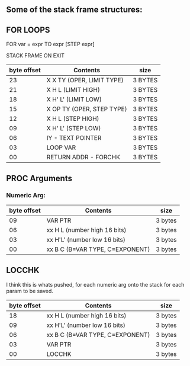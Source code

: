

## Some of the stack frame structures:

## FOR LOOPS

FOR var = expr TO expr [STEP expr]

STACK FRAME ON EXIT

| byte offset | Contents                   | size
|-------------|----------------------------|-------|
| 23          | X X TY (OPER, LIMIT TYPE)  | 3 BYTES
| 21          | X H  L (LIMIT HIGH)        | 3 BYTES
| 18          | X H' L' (LIMIT LOW)        | 3 BYTES
| 15          | X OP TY (OPER, STEP TYPE)  | 3 BYTES
| 12          | X H  L (STEP HIGH)         | 3 BYTES
| 09          | X H' L' (STEP LOW)         | 3 BYTES
| 06          | IY - TEXT POINTER          | 3 BYTES
| 03          | LOOP VAR                   | 3 BYTES
| 00          | RETURN ADDR - FORCHK       | 3 BYTES

## PROC Arguments

### Numeric Arg:

| byte offset | Contents                         | size
|-------------|----------------------------------|-------|
| 09          | VAR PTR                          | 3 bytes |
| 06          | xx H L  (number high 16 bits)    | 3 bytes |
| 03          | xx H'L' (number low 16 bits)     | 3 bytes |
| 00          | xx B C  (B=VAR TYPE, C=EXPONENT) | 3 bytes |



## LOCCHK

I think this is whats pushed, for each numeric arg onto the stack for each param to be saved.

| byte offset | Contents                         | size
|-------------|----------------------------------|---------|
| 18          | xx H L  (number high 16 bits)    | 3 bytes |
| 09          | xx H'L' (number low 16 bits)     | 3 bytes |
| 06          | xx B C  (B=VAR TYPE, C=EXPONENT) | 3 bytes |
| 03          | VAR PTR                          | 3 bytes |
| 00          | LOCCHK                           | 3 bytes |


